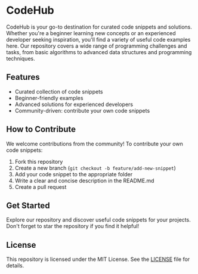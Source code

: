 # CodeHub

CodeHub is your go-to destination for curated code snippets and solutions. Whether you're a beginner learning new concepts or an experienced developer seeking inspiration, you'll find a variety of useful code examples here. Our repository covers a wide range of programming challenges and tasks, from basic algorithms to advanced data structures and programming techniques.

## Features

- Curated collection of code snippets
- Beginner-friendly examples
- Advanced solutions for experienced developers
- Community-driven: contribute your own code snippets

## How to Contribute

We welcome contributions from the community! To contribute your own code snippets:

1. Fork this repository
2. Create a new branch (`git checkout -b feature/add-new-snippet`)
3. Add your code snippet to the appropriate folder
4. Write a clear and concise description in the README.md
5. Create a pull request

## Get Started

Explore our repository and discover useful code snippets for your projects. Don't forget to star the repository if you find it helpful!

## License

This repository is licensed under the MIT License. See the [LICENSE](LICENSE) file for details.
